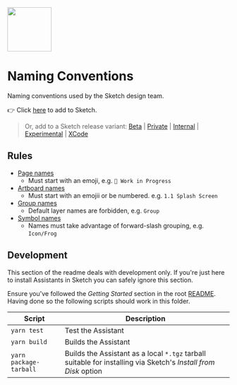 <img src="https://user-images.githubusercontent.com/1078571/81808046-0a6e2b00-9517-11ea-9b6c-1c6fa9a377ba.png" width="100">

# Naming Conventions

Naming conventions used by the Sketch design team.

👉 Click
[here](https://add-sketch-assistant.now.sh/api/main?pkg=@sketch-hq/sketch-naming-conventions-assistant&version=5.0.0-next.10)
to add to Sketch.

> Or, add to a Sketch release variant:
> [Beta](https://add-sketch-assistant.now.sh/api/main?variant=beta&pkg=@sketch-hq/sketch-naming-conventions-assistant&version=5.0.0-next.10)
> |
> [Private](https://add-sketch-assistant.now.sh/api/main?variant=private&pkg=@sketch-hq/sketch-naming-conventions-assistant&version=5.0.0-next.10)
> |
> [Internal](https://add-sketch-assistant.now.sh/api/main?variant=internal&pkg=@sketch-hq/sketch-naming-conventions-assistant)
> |
> [Experimental](https://add-sketch-assistant.now.sh/api/main?variant=experimental&pkg=@sketch-hq/sketch-naming-conventions-assistant)
> |
> [XCode](https://add-sketch-assistant.now.sh/api/main?variant=xcode&pkg=@sketch-hq/sketch-naming-conventions-assistant)

## Rules

- [Page names](https://github.com/sketch-hq/sketch-assistant-core-rules/tree/main/src/rules/name-pattern-pages)
  - Must start with an emoji, e.g. `🚧 Work in Progress`
- [Artboard names](https://github.com/sketch-hq/sketch-assistant-core-rules/tree/main/src/rules/name-pattern-artboards)
  - Must start with an emojii or be numbered. e.g. `1.1 Splash Screen`
- [Group names](https://github.com/sketch-hq/sketch-assistant-core-rules/tree/main/src/rules/name-pattern-groups)
  - Default layer names are forbidden, e.g. `Group`
- [Symbol names](https://github.com/sketch-hq/sketch-assistant-core-rules/tree/main/src/rules/name-pattern-symbols)
  - Names must take advantage of forward-slash grouping, e.g. `Icon/Frog`

## Development

This section of the readme deals with development only. If you're just here to install Assistants in
Sketch you can safely ignore this section.

Ensure you've followed the _Getting Started_ section in the root [README](../../). Having done so
the following scripts should work in this folder.

| Script                 | Description                                                                                                     |
| ---------------------- | --------------------------------------------------------------------------------------------------------------- |
| `yarn test`            | Test the Assistant                                                                                              |
| `yarn build`           | Builds the Assistant                                                                                            |
| `yarn package-tarball` | Builds the Assistant as a local `*.tgz` tarball suitable for installing via Sketch's _Install from Disk_ option |
